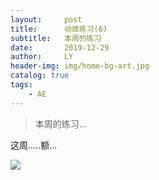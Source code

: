 ```yaml
---
layout:     post
title:      动效练习(6)
subtitle:   本周的练习
date:       2019-12-29
author:     LY
header-img: img/home-bg-art.jpg
catalog: true
tags:
    - AE
---
```


> 本周的练习... 

这周.....额...

![](/img/2019122901.gif)


